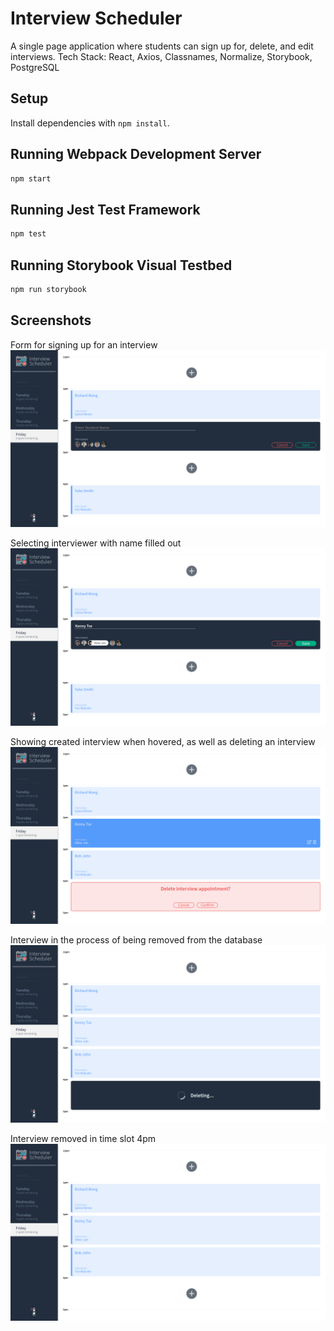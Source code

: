 # Interview Scheduler

A single page application where students can sign up for, delete, and edit interviews. 
Tech Stack: React, Axios, Classnames, Normalize, Storybook, PostgreSQL

## Setup

Install dependencies with `npm install`.

## Running Webpack Development Server

```sh
npm start
```

## Running Jest Test Framework

```sh
npm test
```

## Running Storybook Visual Testbed

```sh
npm run storybook
```
## Screenshots

Form for signing up for an interview
![Form for signing up for an interview](https://github.com/kenny-tse/scheduler/blob/master/screenshots/Screenshot%20from%202021-11-03%2019-23-25.png?raw=true)

Selecting interviewer with name filled out
![Selecting interviewer with name filled out](https://github.com/kenny-tse/scheduler/blob/master/screenshots/Screenshot%20from%202021-11-03%2019-23-40.png?raw=true)

Showing created interview when hovered, as well as deleting an interview
![Showing created interview when hovered, as well as deleting an interview](https://github.com/kenny-tse/scheduler/blob/master/screenshots/Screenshot%20from%202021-11-03%2019-24-23.png?raw=true)

Interview in the process of being removed from the database
![Interview in the process of being removed from the database](https://github.com/kenny-tse/scheduler/blob/master/screenshots/Screenshot%20from%202021-11-03%2019-24-27.png?raw=true)

Interview removed in time slot 4pm
![Interview removed in time slot 4pm](https://github.com/kenny-tse/scheduler/blob/master/screenshots/Screenshot%20from%202021-11-03%2019-24-29.png?raw=true)